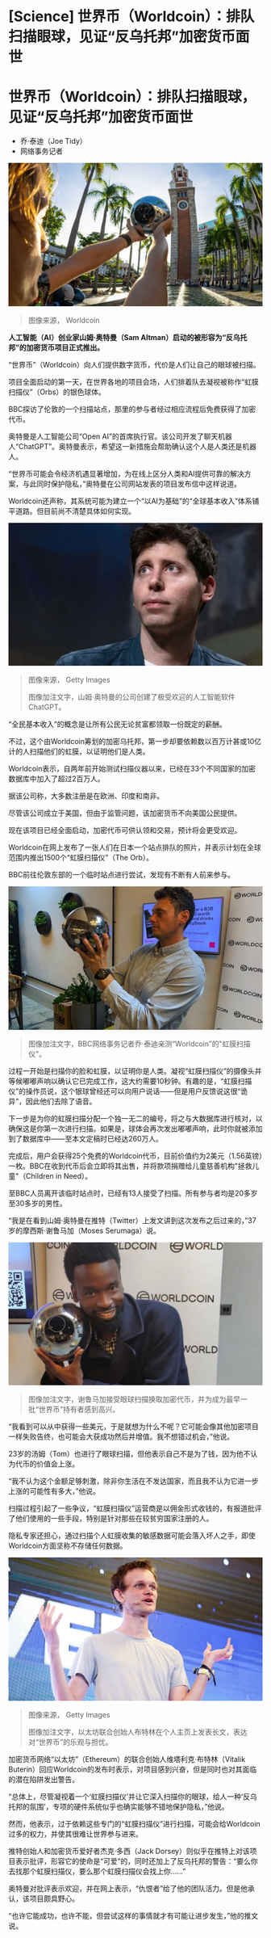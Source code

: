 # [Science] 世界币（Worldcoin）：排队扫描眼球，见证“反乌托邦”加密货币面世

#  世界币（Worldcoin）：排队扫描眼球，见证“反乌托邦”加密货币面世

  * 乔·泰迪（Joe Tidy） 
  * 网络事务记者 


![A person using a worldcoin orb](_130505973_mediaitem130505972.jpg)

> 图像来源，  Worldcoin

**人工智能（AI）创业家山姆·奥特曼（Sam Altman）启动的被形容为“反乌托邦”的加密货币项目正式推出。**

“世界币”（Worldcoin）向人们提供数字货币，代价是人们让自己的眼球被扫描。

项目全面启动的第一天，在世界各地的项目会场，人们排着队去凝视被称作“虹膜扫描仪”（Orbs）的银色球体。

BBC探访了伦敦的一个扫描站点，那里的参与者经过相应流程后免费获得了加密代币。

奥特曼是人工智能公司“Open AI”的首席执行官。该公司开发了聊天机器人“ChatGPT”。奥特曼表示，希望这一新措施会帮助确认这个人是人类还是机器人。

“世界币可能会令经济机遇显著增加，为在线上区分人类和AI提供可靠的解决方案，与此同时保护隐私，”奥特曼在公司网站发表的项目发布信中这样说道。

Worldcoin还声称，其系统可能为建立一个“以AI为基础”的“全球基本收入”体系铺平道路。但目前尚不清楚具体如何实现。

![OpenAI 首席执行官兼 Worldcoin 联合创始人山姆·奥特曼（Sam Altman）](_130320739_gettyimages-1258197310-1.jpg)

> 图像来源，  Getty Images
>
> 图像加注文字，山姆·奥特曼的公司创建了极受欢迎的人工智能软件ChatGPT。

“全民基本收入”的概念是让所有公民无论贫富都领取一份既定的薪酬。

不过，这个由Worldcoin筹划的加密乌托邦，第一步却要依赖数以百万计甚或10亿计的人扫描他们的虹膜，以证明他们是人类。

Worldcoin表示，自两年前开始测试扫描仪器以来，已经在33个不同国家的加密数据库中加入了超过2百万人。

据该公司称，大多数注册是在欧洲、印度和南非。

尽管该公司成立于美国，但由于监管问题，该加密货币不向美国公民提供。

现在该项目已经全面启动，加密代币可供认领和交易，预计将会更受欢迎。

Worldcoin在网上发布了一张人们在日本一个站点排队的照片，并表示计划在全球范围内推出1500个“虹膜扫描仪”（The Orb）。

BBC前往伦敦东部的一个临时站点进行尝试，发现有不断有人前来参与。

![BBC网络事务记者乔·泰迪亲测"Worldcoin"的"虹膜扫描仪"。](_130506790_43eff7d2-35d8-4a1d-96df-236055174e03.jpg)

> 图像加注文字，BBC网络事务记者乔·泰迪亲测“Worldcoin”的"虹膜扫描仪"。

过程一开始是扫描你的脸和虹膜，以证明你是人类。凝视“虹膜扫描仪”的摄像头并等候嘟嘟声响以确认它已完成工作，这大约需要10秒钟。有趣的是，“虹膜扫描仪”的操作员说，这个银球曾经还可以向用户说话——但是用户反馈说这很“诡异”，因此他们去除了语音。

下一步是为你的虹膜扫描分配一个独一无二的编号，将之与大数据库进行核对，以确保这是你第一次进行扫描。如果是，球体会再次发出嘟嘟声响，此时你就被添加到了数据库中——至本文定稿时已经达260万人。

完成后，用户会获得25个免费的Worldcoin代币，目前价值约为2美元（1.56英镑）一枚。BBC在收到代币后会立即将其出售，并将款项捐赠给儿童慈善机构"拯救儿童"（Children in Need）。

至BBC人员离开该临时站点时，已经有13人接受了扫描。所有参与者均是20多岁至30多岁的男性。

“我是在看到山姆·奥特曼在推特（Twitter）上发文讲到这次发布之后过来的，”37岁的摩西斯·谢鲁马加（Moses Serumaga）说。

![摩西·塞鲁玛加 \(MosesSerumaga\) 与世界币的虹膜扫描仪](_130506723_7a0b0de8-42b3-43a3-9c00-c9e13baa62f7.jpg)

> 图像加注文字，谢鲁马加接受眼球扫描换取加密代币，并为成为最早一批“世界币”持有者感到高兴。

“我看到可以从中获得一些美元，于是就想为什么不呢？它可能会像其他加密项目一样失败告终，也可能会大获成功然后并增值。我不想错过机会，”他说。

23岁的汤姆（Tom）也进行了眼球扫描，但他表示自己不是为了钱，因为他不认为代币的价值会上涨。

“我不认为这个金额足够刺激，除非你生活在不发达国家，而且我不认为它进一步上涨的可能性有多大，”他说。

扫描过程引起了一些争议，“虹膜扫描仪”运营商是以佣金形式收钱的，有报道批评了他们使用的一些手段，特别是针对那些在较贫穷国家注册的人。

隐私专家还担心，通过扫描个人虹膜收集的敏感数据可能会落入坏人之手，即使Worldcoin方面坚称不存储任何数据。

![以太坊联合创始人维塔利克·布特林（Ethereum co-founder Vitalik Buterin）](_126697522_66d3ee21-4213-480e-954e-f9574f987446.jpg)

> 图像来源，  Getty Images
>
> 图像加注文字，以太坊联合创始人布特林在个人主页上发表长文，表达对“世界币”的乐观与担忧。

加密货币网络“以太坊”（Ethereum）的联合创始人维塔利克·布特林（Vitalik Buterin）回应Worldcoin的发布时表示，对项目感到兴奋，但是同时也对其面临的潜在陷阱发出警告。

“总体上，尽管凝视着一个‘虹膜扫描仪’并让它深入扫描你的眼球，给人一种‘反乌托邦的氛围’，专项的硬件系统似乎也确实能够不错地保护隐私，”他说。

然而，他表示，过于依赖这些专门的“虹膜扫描仪”进行扫描，可能会给Worldcoin过多的权力，并使其很难让世界参与进来。

推特创始人和加密货币爱好者杰克·多西（Jack Dorsey）则似乎在推特上对该项目表示批评，形容它的使命是“可爱”的，同时还加上了反乌托邦的警告：“要么你去找那个虹膜扫描仪，要么那个虹膜扫描仪会找上你……”

奥特曼对批评表示欢迎，并在网上表示，“仇恨者”给了他的团队活力。但是他承认，该项目颇具野心。

“也许它能成功，也许不能，但尝试这样的事情就才有可能让进步发生，”他的推文说。


